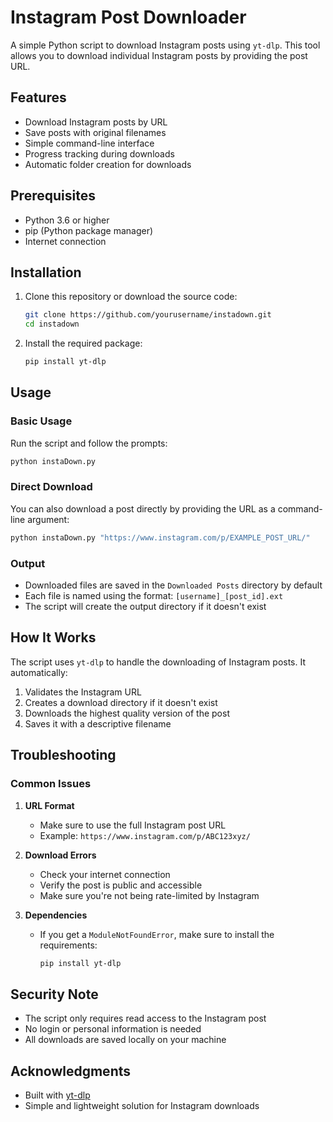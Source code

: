 # Instagram Post Downloader

A simple Python script to download Instagram posts using `yt-dlp`. This tool allows you to download individual Instagram posts by providing the post URL.

## Features

- Download Instagram posts by URL
- Save posts with original filenames
- Simple command-line interface
- Progress tracking during downloads
- Automatic folder creation for downloads

## Prerequisites

- Python 3.6 or higher
- pip (Python package manager)
- Internet connection

## Installation

1. Clone this repository or download the source code:

   ```bash
   git clone https://github.com/yourusername/instadown.git
   cd instadown
   ```

2. Install the required package:
   ```bash
   pip install yt-dlp
   ```

## Usage

### Basic Usage

Run the script and follow the prompts:

```bash
python instaDown.py
```

### Direct Download

You can also download a post directly by providing the URL as a command-line argument:

```bash
python instaDown.py "https://www.instagram.com/p/EXAMPLE_POST_URL/"
```

### Output

- Downloaded files are saved in the `Downloaded Posts` directory by default
- Each file is named using the format: `[username]_[post_id].ext`
- The script will create the output directory if it doesn't exist

## How It Works

The script uses `yt-dlp` to handle the downloading of Instagram posts. It automatically:

1. Validates the Instagram URL
2. Creates a download directory if it doesn't exist
3. Downloads the highest quality version of the post
4. Saves it with a descriptive filename

## Troubleshooting

### Common Issues

1. **URL Format**

   - Make sure to use the full Instagram post URL
   - Example: `https://www.instagram.com/p/ABC123xyz/`

2. **Download Errors**

   - Check your internet connection
   - Verify the post is public and accessible
   - Make sure you're not being rate-limited by Instagram

3. **Dependencies**
   - If you get a `ModuleNotFoundError`, make sure to install the requirements:
     ```bash
     pip install yt-dlp
     ```

## Security Note

- The script only requires read access to the Instagram post
- No login or personal information is needed
- All downloads are saved locally on your machine

## Acknowledgments

- Built with [yt-dlp](https://github.com/yt-dlp/yt-dlp)
- Simple and lightweight solution for Instagram downloads

